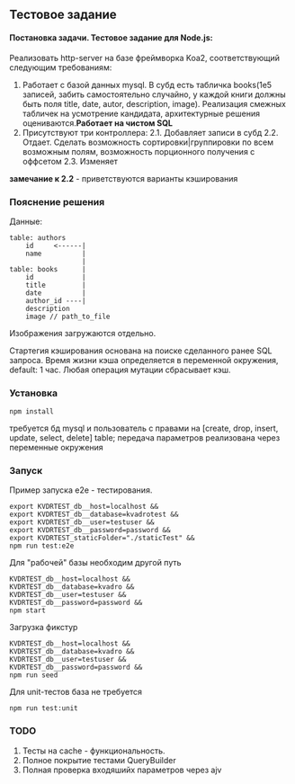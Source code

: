 ## Тестовое задание

#### Постановка задачи. Тестовое задание для Node.js:

Реализовать http-server на базе фреймворка Koa2,
соответствующий следующим требованиям:

1. Работает с базой данных mysql. В субд есть табличка books(1e5 записей, забить самостоятельно случайно, у каждой книги должны быть поля title, date, autor, description, image). Реализация смежных табличек на усмотрение кандидата, архитектурные решения оцениваются.​ **Работает на чистом SQL**
2. Присутствуют три контроллера:
   2.1. Добавляет записи в субд
   2.2. Отдает. Сделать возможность сортировки|группировки по
   всем возможным полям, возможность порционного получения с
   оффсетом
   2.3. Изменяет

**замечание к 2.2** - приветствуются варианты кэширования

### Пояснение решения

Данные:

```
table: authors
    id     <------|
    name          |
                  |
table: books      |
    id            |
    title         |
    date          |
    author_id ----|
    description
    image // path_to_file
```

Изображения загружаются отдельно.

Стартегия кэширования основана на поиске сделанного ранее SQL запроса.
Время жизни кэша определяется в переменной окружения, default: 1 час.
Любая операция мутации сбрасывает кэш.

### Установка

```
npm install
```

требуется бд mysql и пользователь с правами на [create, drop, insert, update, select, delete] table;
передача параметров реализована через переменные окружения

### Запуск

Пример запуска e2e - тестирования.

```
export KVDRTEST_db__host=localhost &&
export KVDRTEST_db__database=kvadrotest &&
export KVDRTEST_db__user=testuser &&
export KVDRTEST_db__password=password &&
export KVDRTEST_staticFolder="./staticTest" &&
npm run test:e2e
```

Для "рабочей" базы необходим другой путь

```
KVDRTEST_db__host=localhost &&
KVDRTEST_db__database=kvadro &&
KVDRTEST_db__user=testuser &&
KVDRTEST_db__password=password &&
npm start
```

Загрузка фикстур

```
KVDRTEST_db__host=localhost &&
KVDRTEST_db__database=kvadro &&
KVDRTEST_db__user=testuser &&
KVDRTEST_db__password=password &&
npm run seed
```

Для unit-тестов база не требуется

```
npm run test:unit
```

### TODO

1. Тесты на cache - функциональность.
2. Полное покрытие тестами QueryBuilder
3. Полная проверка входяшийх параметров через ajv
